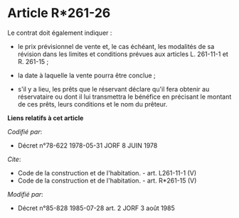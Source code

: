 # Article R*261-26

Le contrat doit également indiquer :

- le prix prévisionnel de vente et, le cas échéant, les modalités de sa révision dans les limites et conditions prévues aux
articles L. 261-11-1 et R. 261-15 ;

- la date à laquelle la vente pourra être conclue ;

- s'il y a lieu, les prêts que le réservant déclare qu'il fera obtenir au réservataire ou dont il lui transmettra le bénéfice
en précisant le montant de ces prêts, leurs conditions et le nom du prêteur.

**Liens relatifs à cet article**

_Codifié par_:

  - Décret n°78-622 1978-05-31 JORF 8 JUIN 1978

_Cite_:

  - Code de la construction et de l'habitation. - art. L261-11-1 (V)
  - Code de la construction et de l'habitation. - art. R*261-15 (V)

_Modifié par_:

  - Décret n°85-828 1985-07-28 art. 2 JORF 3 août 1985
